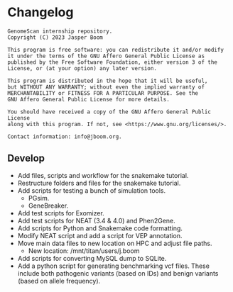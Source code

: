 # Changelog
```
GenomeScan internship repository.
Copyright (C) 2023 Jasper Boom

This program is free software: you can redistribute it and/or modify
it under the terms of the GNU Affero General Public License as
published by the Free Software Foundation, either version 3 of the
License, or (at your option) any later version.

This program is distributed in the hope that it will be useful,
but WITHOUT ANY WARRANTY; without even the implied warranty of
MERCHANTABILITY or FITNESS FOR A PARTICULAR PURPOSE. See the
GNU Affero General Public License for more details.

You should have received a copy of the GNU Affero General Public License
along with this program. If not, see <https://www.gnu.org/licenses/>.

Contact information: info@jboom.org.
```

## Develop
+ Add files, scripts and workflow for the snakemake tutorial.
+ Restructure folders and files for the snakemake tutorial.
+ Add scripts for testing a bunch of simulation tools.
    + PGsim.
    + GeneBreaker.
+ Add test scripts for Exomizer.
+ Add test scripts for NEAT (3.4 & 4.0) and Phen2Gene.
+ Add scripts for Python and Snakemake code formatting.
+ Modify NEAT script and add a script for VEP annotation.
+ Move main data files to new location on HPC and adjust file paths.
    + New location: /mnt/titan/users/j.boom
+ Add scripts for converting MySQL dump to SQLite.
+ Add a python script for generating benchmarking vcf files. These include
  both pathogenic variants (based on IDs) and benign variants (based on
  allele frequency).